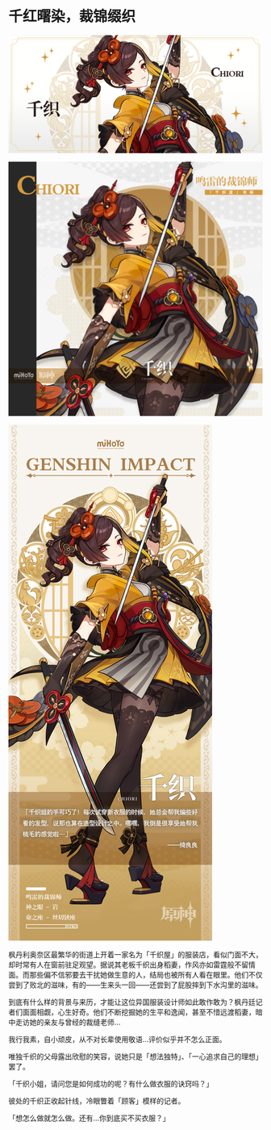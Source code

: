 # 千红曙染，裁锦缀织

![CHIORY-千织](./../A小卡/CHIORY-千织.jpg)

![CHIORY-千织](./../B方形卡/CHIORY-千织.jpg)

![CHIORY-千织](./../C立绘/CHIORY-千织.jpg)

枫丹利奥奈区最繁华的街道上开着一家名为「千织屋」的服装店，看似门面不大，却时常有人在窗前驻足观望。据说其老板千织出身稻妻，作风亦如雷霆般不留情面。而那些偏不信邪要去干扰她做生意的人，结局也被所有人看在眼里。他们不仅尝到了败北的滋味，有的——生来头一回——还尝到了屁股摔到下水沟里的滋味。

到底有什么样的背景与来历，才能让这位异国服装设计师如此敢作敢为？枫丹廷记者们面面相觑，心生好奇。他们不断挖掘她的生平和逸闻，甚至不惜远渡稻妻，暗中走访她的亲友与曾经的裁缝老师…

我行我素，自小顽皮，从不对长辈使用敬语…评价似乎并不怎么正面。

唯独千织的父母露出欣慰的笑容，说她只是「想法独特」、「一心追求自己的理想」罢了。

「千织小姐，请问您是如何成功的呢？有什么做衣服的诀窍吗？」

彼处的千织正收起针线，冷眼瞥着「顾客」模样的记者。

「想怎么做就怎么做。还有…你到底买不买衣服？」